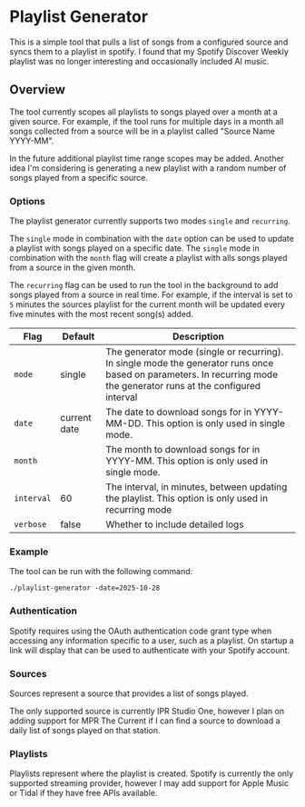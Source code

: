 # Playlist Generator
This is a simple tool that pulls a list of songs from a configured source
and syncs them to a playlist in spotify. I found that my Spotify Discover Weekly
playlist was no longer interesting and occasionally included AI music. 

## Overview
The tool currently scopes all playlists to songs played over a month at a given source. For example, if
the tool runs for multiple days in a month all songs collected from a source will be in a playlist called
"Source Name YYYY-MM".

In the future additional playlist time range scopes may be added. Another idea I'm considering is generating a
new playlist with a random number of songs played from a specific source. 

### Options
The playlist generator currently supports two modes `single` and `recurring`. 

The `single` mode in combination with the `date` option can be used to update a playlist with songs 
played on a specific date. The `single` mode in combination with the `month` flag will create a playlist with
alls songs played from a source in the given month. 

The `recurring` flag can be used to run the tool in the background to add songs played from a source in real time. For 
example, if the interval is set to `5` minutes the sources playlist for the current month will be updated every five 
minutes with the most recent song(s) added. 

| Flag       | Default      | Description                                                                                                                                                           |
|------------|--------------|-----------------------------------------------------------------------------------------------------------------------------------------------------------------------|
| `mode`     | single       | The generator mode (single or recurring). In single mode the generator runs once based on parameters. In recurring mode the generator runs at the configured interval | 
| `date`     | current date | The date to download songs for in YYYY-MM-DD. This option is only used in single mode.                                                                                |
| `month`    |              | The month to download songs for in YYYY-MM. This option is only used in single mode.                                                                                  |
| `interval` | 60           | The interval, in minutes, between updating the playlist. This option is only used in recurring mode                                                                   |
| `verbose`  | false        | Whether to include detailed logs                                                                                                                                      | 

### Example
The tool can be run with the following command:
```
./playlist-generator -date=2025-10-28
```

### Authentication 
Spotify requires using the OAuth authentication code grant type when accessing
any information specific to a user, such as a playlist. On startup a link will display
that can be used to authenticate with your Spotify account.  

### Sources
Sources represent a source that provides a list of songs played. 

The only supported source is currently IPR Studio One, however I  plan on adding 
support for MPR The Current if I can find a source to download a daily list of songs
played on that station. 

### Playlists
Playlists represent where the playlist is created. Spotify is currently the only supported 
streaming provider, however I may add support for Apple Music or Tidal if they have free
APIs available. 




